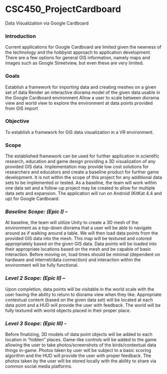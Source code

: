 # CSC450_ProjectCardboard
Data Visualization via Google Cardboard

### Introduction

Current applications for Google Cardboard are limited given the newness of the technology and the hobbyist approach to application development. There are a few options for general GIS information, namely maps and images such as Google Streetview, but even these are very limited.

### Goals

Establish a framework for importing data and creating meshes on a given set of data
Render an interactive diorama model of the given data usable in the Google Cardboard environment
Allow a user to scale between diorama view and world view to explore the environment at data points provided from GIS import

### Objective

To establish a framework for GIS data visualization in a VR environment.

### Scope

The established framework can be used for further application in scientific research, education and game design providing a 3D visualization of any provided GIS data. Implementation may provide low cost solutions for researchers and educators and create a baseline product for further game development.
It is not within the scope of this project for any additional data sets to be implemented or tested. As a baseline, the team will work within one data set and a follow-up project may be created to allow for multiple data sets and expansion.
The application will run on Android (KitKat 4.4 and up) for Google Cardboard. 

### *Baseline Scope: (Epic I)* – 
At baseline, the team will utilize Unity to create a 3D mesh of the environment as a top-down diorama that a user will be able to navigate around as if walking around a table. We will then load data points from the provided GIS data into the mesh.  This map will be textured and colored appropriately based on the given GIS data.  Data points will be loaded into their appropriate locations based on the mesh and be capable of basic interaction.
Before moving on, load times should be minimal (dependent on hardware and internet/data connection) and interaction within the environment will be fully functional.

### *Level 2 Scope: (Epic II)* –
Upon completion, data points will be visitable in the world scale with the user having the ability to return to diorama view when they like. Appropriate contextual content (based on the given data set) will be located at each data point and a HUD will provide the user with feedback. The world will be fully textured with world objects placed in their proper place. 

### *Level 3 Scope: (Epic III)* -
Before finalizing, 3D models of data point objects will be added to each location in “hidden” places. Game-like controls will be added to the game allowing the user to take photos/screenshots of the birds/contextual data things in-game. Photos taken by user will be subject to a basic scoring algorithm and the HUD will provide the user with proper feedback. The photos taken by the user will be stored locally with the ability to share via common social media platforms.
